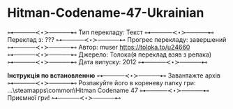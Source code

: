 # Hitman-Codename-47-Ukrainian
⊶─────≺⋆≻─────⊷
Тип перекладу: Текст
⊶─────≺⋆≻─────⊷
Переклад з: ???
⊶─────≺⋆≻─────⊷
Прогрес перекладу: завершений
⊶─────≺⋆≻─────⊷
Автор: muser https://toloka.to/u24660
⊶─────≺⋆≻─────⊷
Джерело: Толока(я переклад взяв з репака)
⊶─────≺⋆≻─────⊷
Дата випуску: 2012
⊶─────≺⋆≻─────⊷

**Інструкція по встановленню⁣**
⊶─────≺⋆≻─────⊷
Завантажте архів
⊶─────≺⋆≻─────⊷
Розпакуйте його в кореневу папку гри: ...\steamapps\common\Hitman Codename 47
⊶─────≺⋆≻─────⊷
Приємної гри!
⊶─────≺⋆≻─────⊷
